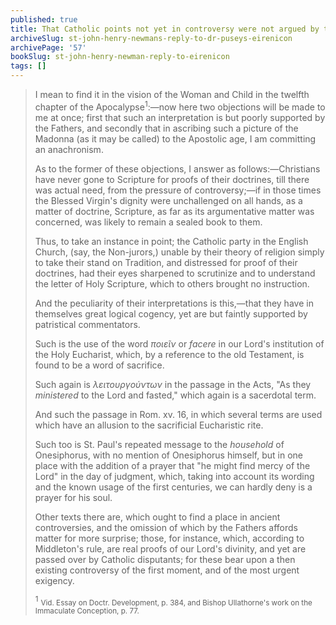 ```yaml
---
published: true
title: That Catholic points not yet in controversy were not argued by the Fathers yet were evident in Scripture
archiveSlug: st-john-henry-newmans-reply-to-dr-puseys-eirenicon
archivePage: '57'
bookSlug: st-john-henry-newman-reply-to-eirenicon
tags: []
---
```


> I mean to find it in the vision of the Woman and Child in the twelfth chapter of the Apocalypse<sup>1</sup>:—now here two objections will be made to me at once; first that such an interpretation is but poorly supported by the Fathers, and secondly that in ascribing such a picture of the Madonna (as it may be called) to the Apostolic age, I am committing an anachronism.
>
> As to the former of these objections, I answer as follows:—Christians have never gone to Scripture for proofs of their doctrines, till there was actual need, from the pressure of controversy;—if in those times the Blessed Virgin's dignity were unchallenged on all hands, as a matter of doctrine, Scripture, as far as its argumentative matter was concerned, was likely to remain a sealed book to them.
>
> Thus, to take an instance in point; the Catholic party in the English Church, (say, the Non-jurors,) unable by their theory of religion simply to take their stand on Tradition, and distressed for proof of their doctrines, had their eyes sharpened to scrutinize and to understand the letter of Holy Scripture, which to others brought no instruction.
>
> And the peculiarity of their interpretations is this,—that they have in themselves great logical cogency, yet are but faintly supported by patristical commentators.
>
> Such is the use of the word *ποιεῖν* or *facere* in our Lord's institution of the Holy Eucharist, which, by a reference to the old Testament, is found to be a word of sacrifice.
>
> Such again is *λειτουργούντων* in the passage in the Acts, "As they *ministered* to the Lord and fasted," which again is a sacerdotal term.
>
> And such the passage in Rom. xv. 16, in which several terms are used which have an allusion to the sacrificial Eucharistic rite.
>
> Such too is St. Paul's repeated message to the *household* of Onesiphorus, with no mention of Onesiphorus himself, but in one place with the addition of a prayer that "he might find mercy of the Lord" in the day of judgment, which, taking into account its wording and the known usage of the first centuries, we can hardly deny is a prayer for his soul.
>
> Other texts there are, which ought to find a place in ancient controversies, and the omission of which by the Fathers affords matter for more surprise; those, for instance, which, according to Middleton's rule, are real proofs of our Lord's divinity, and yet are passed over by Catholic disputants; for these bear upon a then existing controversy of the first moment, and of the most urgent exigency.
>
> <sup>1</sup> <small>Vid. Essay on Doctr. Development, p. 384, and Bishop Ullathorne's work on the Immaculate Conception, p. 77.</small>
